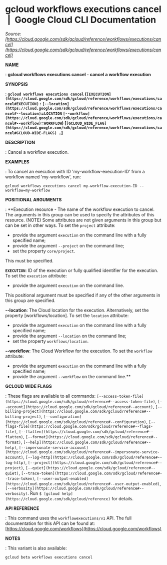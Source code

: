 # gcloud workflows executions cancel  |  Google Cloud CLI Documentation

*Source: [https://cloud.google.com/sdk/gcloud/reference/workflows/executions/cancel](https://cloud.google.com/sdk/gcloud/reference/workflows/executions/cancel)*

**NAME**

: **gcloud workflows executions cancel - cancel a workflow execution**

**SYNOPSIS**

: **`gcloud workflows executions cancel` (`[EXECUTION](https://cloud.google.com/sdk/gcloud/reference/workflows/executions/cancel#EXECUTION)` : `[--location](https://cloud.google.com/sdk/gcloud/reference/workflows/executions/cancel#--location)`=`LOCATION` `[--workflow](https://cloud.google.com/sdk/gcloud/reference/workflows/executions/cancel#--workflow)`=`WORKFLOW`) [`[GCLOUD_WIDE_FLAG](https://cloud.google.com/sdk/gcloud/reference/workflows/executions/cancel#GCLOUD-WIDE-FLAGS) …`]**

**DESCRIPTION**

: Cancel a workflow execution.

**EXAMPLES**

: To cancel an execution with ID 'my-workflow-execution-ID' from a workflow named
'my-workflow', run:

```
gcloud workflows executions cancel my-workflow-execution-ID --workflow=my-workflow
```

**POSITIONAL ARGUMENTS**

: **Execution resource - The name of the workflow execution to cancel. The arguments
in this group can be used to specify the attributes of this resource. (NOTE)
Some attributes are not given arguments in this group but can be set in other
ways.
To set the `project` attribute:

- provide the argument `execution` on the command line with a fully
specified name;
- provide the argument `--project` on the command line;
- set the property `core/project`.

This must be specified.

**`EXECUTION`**:
ID of the execution or fully qualified identifier for the execution.
To set the `execution` attribute:

- provide the argument `execution` on the command line.

This positional argument must be specified if any of the other arguments in this
group are specified.

**--location**:
The Cloud location for the execution. Alternatively, set the property
[workflows/location].
To set the `location` attribute:

- provide the argument `execution` on the command line with a fully
specified name;
- provide the argument `--location` on the command line;
- set the property `workflows/location`.

**--workflow**:
The Cloud Workflow for the execution.
To set the `workflow` attribute:

- provide the argument `execution` on the command line with a fully
specified name;
- provide the argument `--workflow` on the command line.**

**GCLOUD WIDE FLAGS**

: These flags are available to all commands: `[--access-token-file](https://cloud.google.com/sdk/gcloud/reference#--access-token-file)`,
`[--account](https://cloud.google.com/sdk/gcloud/reference#--account)`, `[--billing-project](https://cloud.google.com/sdk/gcloud/reference#--billing-project)`,
`[--configuration](https://cloud.google.com/sdk/gcloud/reference#--configuration)`,
`[--flags-file](https://cloud.google.com/sdk/gcloud/reference#--flags-file)`,
`[--flatten](https://cloud.google.com/sdk/gcloud/reference#--flatten)`, `[--format](https://cloud.google.com/sdk/gcloud/reference#--format)`, `[--help](https://cloud.google.com/sdk/gcloud/reference#--help)`, `[--impersonate-service-account](https://cloud.google.com/sdk/gcloud/reference#--impersonate-service-account)`,
`[--log-http](https://cloud.google.com/sdk/gcloud/reference#--log-http)`,
`[--project](https://cloud.google.com/sdk/gcloud/reference#--project)`, `[--quiet](https://cloud.google.com/sdk/gcloud/reference#--quiet)`, `[--trace-token](https://cloud.google.com/sdk/gcloud/reference#--trace-token)`, `[--user-output-enabled](https://cloud.google.com/sdk/gcloud/reference#--user-output-enabled)`,
`[--verbosity](https://cloud.google.com/sdk/gcloud/reference#--verbosity)`.
Run `$ [gcloud help](https://cloud.google.com/sdk/gcloud/reference)` for details.

**API REFERENCE**

: This command uses the `workflowexecutions/v1` API. The full
documentation for this API can be found at: [https://cloud.google.com/workflows](https://cloud.google.com/workflows)

**NOTES**

: This variant is also available:

```
gcloud beta workflows executions cancel
```